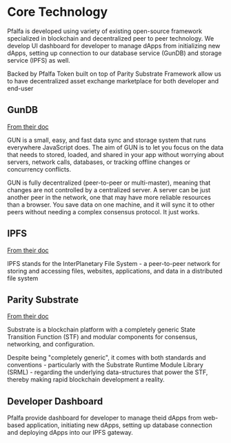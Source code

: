 # Core Technology

Pfalfa is developed using variety of existing open-source framework specialized in blockchain and decentralized peer to peer technology. We develop UI dashboard for developer to manage dApps from initializing new dApps, setting up connection to our database service (GunDB) and storage service (IPFS) as well.

Backed by Pfalfa Token built on top of Parity Substrate Framework allow us to have decentralized asset exchange marketplace for both developer and end-user

## GunDB

[From their doc](https://gun.eco/docs/Introduction)

GUN is a small, easy, and fast data sync and storage system that runs everywhere JavaScript does. The aim of GUN is to let you focus on the data that needs to stored, loaded, and shared in your app without worrying about servers, network calls, databases, or tracking offline changes or concurrency conflicts.

GUN is fully decentralized (peer-to-peer or multi-master), meaning that changes are not controlled by a centralized server. A server can be just another peer in the network, one that may have more reliable resources than a browser. You save data on one machine, and it will sync it to other peers without needing a complex consensus protocol. It just works.

## IPFS

[From their doc](https://docs.ipfs.io/introduction/)

IPFS stands for the InterPlanetary File System - a peer-to-peer network for storing and accessing files, websites, applications, and data in a distributed file system

## Parity Substrate

[From their doc](https://substrate.dev/docs/en/overview/)

Substrate is a blockchain platform with a completely generic State Transition Function (STF) and modular components for consensus, networking, and configuration.

Despite being "completely generic", it comes with both standards and conventions - particularly with the Substrate Runtime Module Library (SRML) - regarding the underlying data-structures that power the STF, thereby making rapid blockchain development a reality.

## Developer Dashboard

Pfalfa provide dashboard for developer to manage theid dApps from web-based application, initiating new dApps, setting up database connection and deploying dApps into our IPFS gateway.